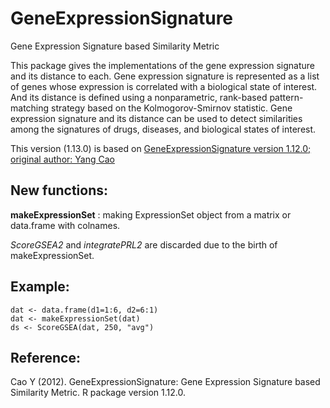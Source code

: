 # GeneExpressionSignature

Gene Expression Signature based Similarity Metric

This package gives the implementations of the gene expression signature and its distance to each. Gene expression signature is represented as a list of genes whose expression is correlated with a biological state of interest. And its distance is defined using a nonparametric, rank-based pattern-matching strategy based on the Kolmogorov-Smirnov statistic. Gene expression signature and its distance can be used to detect similarities among the signatures of drugs, diseases, and biological states of interest.


This version (1.13.0) is based on [GeneExpressionSignature version 1.12.0; original author: Yang Cao](http://bioconductor.org/packages/release/bioc/html/GeneExpressionSignature.html)

## New functions:

**makeExpressionSet** : making ExpressionSet object from a matrix or data.frame with colnames.

*ScoreGSEA2* and *integratePRL2* are discarded due to the birth of makeExpressionSet.

## Example:
    dat <- data.frame(d1=1:6, d2=6:1)
    dat <- makeExpressionSet(dat)
    ds <- ScoreGSEA(dat, 250, "avg")


## Reference:
Cao Y (2012). GeneExpressionSignature: Gene Expression Signature based Similarity Metric. R package version 1.12.0.

